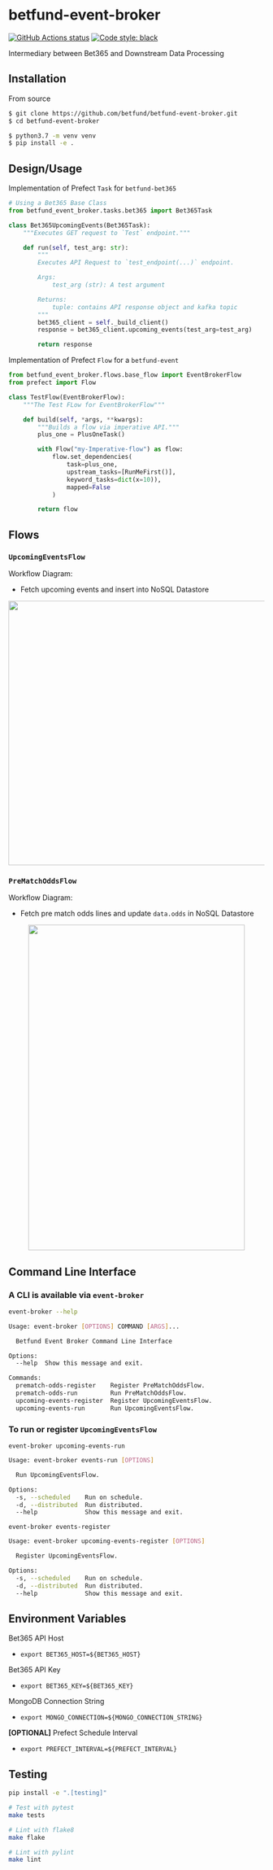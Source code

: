 # betfund-event-broker

<a href="https://github.com/betfund/betfund-event-broker"><img alt="GitHub Actions status" src="https://github.com/betfund/betfund-event-broker/workflows/Betfund%20Event%20Broker/badge.svg?"></a>
<a href="https://github.com/psf/black"><img alt="Code style: black" src="https://img.shields.io/badge/code%20style-black-000000.svg"></a>

Intermediary between Bet365 and Downstream Data Processing

## Installation

From source
```bash
$ git clone https://github.com/betfund/betfund-event-broker.git
$ cd betfund-event-broker

$ python3.7 -m venv venv
$ pip install -e .
```

## Design/Usage
Implementation of Prefect `Task` for `betfund-bet365`
```python
# Using a Bet365 Base Class
from betfund_event_broker.tasks.bet365 import Bet365Task

class Bet365UpcomingEvents(Bet365Task):
    """Executes GET request to `Test` endpoint."""

    def run(self, test_arg: str):
        """
        Executes API Request to `test_endpoint(...)` endpoint.

        Args:
            test_arg (str): A test argument

        Returns:
            tuple: contains API response object and kafka topic
        """
        bet365_client = self._build_client()
        response = bet365_client.upcoming_events(test_arg=test_arg)

        return response
```

Implementation of Prefect `Flow` for a `betfund-event`
```python
from betfund_event_broker.flows.base_flow import EventBrokerFlow
from prefect import Flow

class TestFlow(EventBrokerFlow):
    """The Test FLow for EventBrokerFlow"""

    def build(self, *args, **kwargs):
        """Builds a flow via imperative API."""
        plus_one = PlusOneTask()

        with Flow("my-Imperative-flow") as flow:
            flow.set_dependencies(
                task=plus_one,
                upstream_tasks=[RunMeFirst()],
                keyword_tasks=dict(x=10)),
                mapped=False
            )

        return flow
```

## Flows
### `UpcomingEventsFlow`

Workflow Diagram:
* Fetch upcoming events and insert into NoSQL Datastore

<p align="center">
  <img width="506", height="520" src="https://imgur.com/iN6ybqz.png">


### `PreMatchOddsFlow`

Workflow Diagram:
* Fetch pre match odds lines and update `data.odds` in NoSQL Datastore

<p align="center">
  <img width="426", height="640" src="https://imgur.com/t3RVAnw.png">
  


## Command Line Interface
### A CLI is available via `event-broker`
```bash
event-broker --help

Usage: event-broker [OPTIONS] COMMAND [ARGS]...

  Betfund Event Broker Command Line Interface

Options:
  --help  Show this message and exit.

Commands:
  prematch-odds-register    Register PreMatchOddsFlow.
  prematch-odds-run         Run PreMatchOddsFlow.
  upcoming-events-register  Register UpcomingEventsFlow.
  upcoming-events-run       Run UpcomingEventsFlow.
```

### To run or register `UpcomingEventsFlow`
`event-broker upcoming-events-run`
```bash
Usage: event-broker events-run [OPTIONS]

  Run UpcomingEventsFlow.

Options:
  -s, --scheduled    Run on schedule.
  -d, --distributed  Run distributed.
  --help             Show this message and exit.
```

`event-broker events-register`
```bash
Usage: event-broker upcoming-events-register [OPTIONS]

  Register UpcomingEventsFlow.

Options:
  -s, --scheduled    Run on schedule.
  -d, --distributed  Run distributed.
  --help             Show this message and exit.
```

## Environment Variables

Bet365 API Host
- `export BET365_HOST=${BET365_HOST}`

Bet365 API Key
- `export BET365_KEY=${BET365_KEY}`

MongoDB Connection String
- `export MONGO_CONNECTION=${MONGO_CONNECTION_STRING}`

**[OPTIONAL]** Prefect Schedule Interval
- `export PREFECT_INTERVAL=${PREFECT_INTERVAL}`


## Testing
```bash
pip install -e ".[testing]"

# Test with pytest
make tests

# Lint with flake8
make flake

# Lint with pylint
make lint
```
